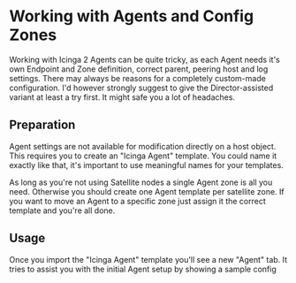 <a id="Working-with-agents"></a>Working with Agents and Config Zones
====================================================================

Working with Icinga 2 Agents can be quite tricky, as each Agent needs
it's own Endpoint and Zone definition, correct parent, peering host and
log settings. There may always be reasons for a completely custom-made
configuration. I'd however strongly suggest to give the Director-assisted
variant at least a try first. It might safe you a lot of headaches.

Preparation
-----------

Agent settings are not available for modification directly on a host
object. This requires you to create an "Icinga Agent" template. You
could name it exactly like that, it's important to use meaningful names
for your templates.

As long as you're not using Satellite nodes a single Agent zone is all
you need. Otherwise you should create one Agent template per satellite
zone. If you want to move an Agent to a specific zone just assign it
the correct template and you're all done.


Usage
-----

Once you import the "Icinga Agent" template you'll see a new "Agent" tab.
It tries to assist you with the initial Agent setup by showing a sample
config
